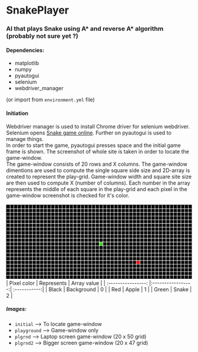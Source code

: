 # SnakePlayer
### AI that plays Snake using A* and reverse A* algorithm (probably not sure yet ?)

#### Dependencies:
- matplotlib
- numpy
- pyautogui
- selenium
- webdriver_manager

(or import from `environment.yml` file)

#### Initiation
Webdriver manager is used to install Chrome driver for selenium webdriver. Selenium opens [Snake game online](https://www.coolmathgames.com/0-snake/play). Further on pyautogui is used to manage things.<br>
In order to start the game, pyautogui presses space and the initial game frame is shown. The screenshot of whole site is taken in order to locate the game-window.<br>
The game-window consists of 20 rows and X columns. The game-window dimentions are used to compute the single square side size and 2D-array is created to represent the play-grid. Game-window width and square site size are then used to compute X (number of columns). Each number in the array represents the middle of each square in the play-grid and each pixel in the game-window screenshot is checked for it's color.<br><br>
![](https://github.com/birbNoobstein/SnakePlayer/blob/main/plgrnd.png)
| Pixel color        | Represents        | Array value  |
| :----------------: |:-----------------:| :-----------:|
| Black              | Background        |    0         |
| Red                | Apple             |    1         |
| Green              | Snake             |    2         |


##### Images:
- `initial` --> To locate game-window
- `playground` --> Game-window only
- `plgrnd` --> Laptop screen game-window (20 x 50 grid)
- `plgrnd2` --> Bigger screen game-window (20 x 47 grid)
